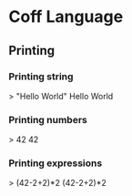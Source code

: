 # Coff Language

## Printing

### Printing string

\> "Hello World"
Hello World

### Printing numbers

\> 42
42

### Printing expressions

\> (42-2+2)\*2
(42-2+2)\*2